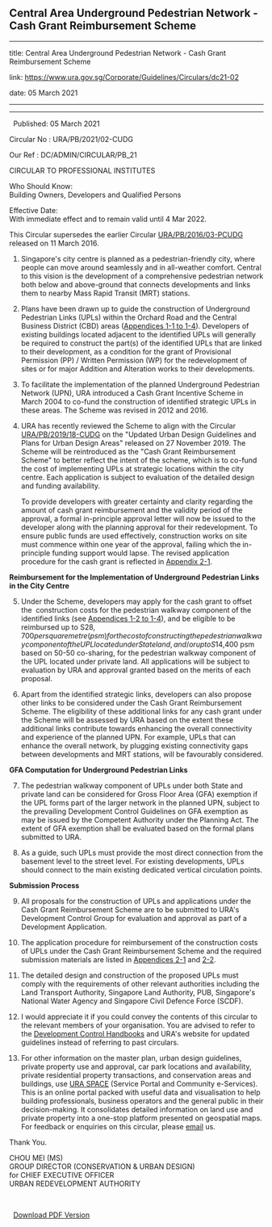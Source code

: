 ## Central Area Underground Pedestrian Network - Cash Grant Reimbursement Scheme
---
title: Central Area Underground Pedestrian Network - Cash Grant Reimbursement Scheme

link: https://www.ura.gov.sg/Corporate/Guidelines/Circulars/dc21-02

date: 05 March 2021

---

-----------------------------------------------------------------------------

  Published: 05 March 2021

Circular No : URA/PB/2021/02-CUDG

Our Ref : DC/ADMIN/CIRCULAR/PB\_21

  

CIRCULAR TO PROFESSIONAL INSTITUTES

  

Who Should Know:  
Building Owners, Developers and Qualified Persons

  

Effective Date:  
With immediate effect and to remain valid until 4 Mar 2022.

  

This Circular supersedes the earlier Circular [URA/PB/2016/03-PCUDG](https://www.ura.gov.sg/Corporate/Data/circulars/Archive/2016/mar/dc16-03) released on 11 March 2016.

1.  Singapore's city centre is planned as a pedestrian-friendly city, where people can move around seamlessly and in all-weather comfort. Central to this vision is the development of a comprehensive pedestrian network both below and above-ground that connects developments and links them to nearby Mass Rapid Transit (MRT) stations.
    

2.  Plans have been drawn up to guide the construction of Underground Pedestrian Links (UPLs) within the Orchard Road and the Central Business District (CBD) areas ([Appendices 1-1 to 1-4](https://www.ura.gov.sg/-/media/Corporate/Guidelines/Development-control/Circulars/2021/Mar/dc21-02---Appendix-1-1-to-1-6.pdf)). Developers of existing buildings located adjacent to the identified UPLs will generally be required to construct the part(s) of the identified UPLs that are linked to their development, as a condition for the grant of Provisional Permission (PP) / Written Permission (WP) for the redevelopment of sites or for major Addition and Alteration works to their developments.
    

3.  To facilitate the implementation of the planned Underground Pedestrian Network (UPN), URA introduced a Cash Grant Incentive Scheme in March 2004 to co-fund the construction of identified strategic UPLs in these areas. The Scheme was revised in 2012 and 2016.
    

4.  URA has recently reviewed the Scheme to align with the Circular [URA/PB/2019/18-CUDG](https://www.ura.gov.sg/Corporate/Data/circulars/2019/Nov/dc19-18) on the "Updated Urban Design Guidelines and Plans for Urban Design Areas" released on 27 November 2019. The Scheme will be reintroduced as the "Cash Grant Reimbursement Scheme" to better reflect the intent of the scheme, which is to co-fund the cost of implementing UPLs at strategic locations within the city centre. Each application is subject to evaluation of the detailed design and funding availability.
    
      
    
    To provide developers with greater certainty and clarity regarding the amount of cash grant reimbursement and the validity period of the approval, a formal in-principle approval letter will now be issued to the developer along with the planning approval for their redevelopment. To ensure public funds are used effectively, construction works on site must commence within one year of the approval, failing which the in-principle funding support would lapse. The revised application procedure for the cash grant is reflected in [Appendix 2-1](https://www.ura.gov.sg/-/media/Corporate/Guidelines/Development-control/Circulars/2021/Mar/dc21-02---Appendix-2-1.pdf).
    

****Reimbursement for the Implementation of Underground Pedestrian Links in the City Centre****

5.  Under the Scheme, developers may apply for the cash grant to offset the  construction costs for the pedestrian walkway component of the identified links (see [Appendices 1-2 to 1-4](https://www.ura.gov.sg/-/media/Corporate/Guidelines/Development-control/Circulars/2021/Mar/dc21-02---Appendix-1-2-to-1-4.pdf)), and be eligible to be reimbursed up to S$28,700 per square metre (psm) for the cost of constructing the pedestrian walkway component of the UPL located under State land, and/or up to S$14,400 psm based on 50-50 co-sharing, for the pedestrian walkway component of the UPL located under private land. All applications will be subject to evaluation by URA and approval granted based on the merits of each proposal.
    

6.  Apart from the identified strategic links, developers can also propose other links to be considered under the Cash Grant Reimbursement Scheme. The eligibility of these additional links for any cash grant under the Scheme will be assessed by URA based on the extent these additional links contribute towards enhancing the overall connectivity and experience of the planned UPN. For example, UPLs that can enhance the overall network, by plugging existing connectivity gaps between developments and MRT stations, will be favourably considered.
    

****GFA Computation for Underground Pedestrian Links****

7.  The pedestrian walkway component of UPLs under both State and private land can be considered for Gross Floor Area (GFA) exemption if the UPL forms part of the larger network in the planned UPN, subject to the prevailing Development Control Guidelines on GFA exemption as may be issued by the Competent Authority under the Planning Act. The extent of GFA exemption shall be evaluated based on the formal plans submitted to URA.
    

8.  As a guide, such UPLs must provide the most direct connection from the basement level to the street level. For existing developments, UPLs should connect to the main existing dedicated vertical circulation points.
    

****Submission Process****

9.  All proposals for the construction of UPLs and applications under the Cash Grant Reimbursement Scheme are to be submitted to URA's Development Control Group for evaluation and approval as part of a Development Application.
    

10.  The application procedure for reimbursement of the construction costs of UPLs under the Cash Grant Reimbursement Scheme and the required submission materials are listed in [Appendices 2-1](https://www.ura.gov.sg/-/media/Corporate/Guidelines/Development-control/Circulars/2021/Mar/dc21-02---Appendix-2-1.pdf) and [2-2](https://www.ura.gov.sg/-/media/Corporate/Guidelines/Development-control/Circulars/2021/Mar/dc21-02---Appendix-2-2.pdf).
    

11.  The detailed design and construction of the proposed UPLs must comply with the requirements of other relevant authorities including the Land Transport Authority, Singapore Land Authority, PUB, Singapore's National Water Agency and Singapore Civil Defence Force (SCDF).
    

12.  I would appreciate it if you could convey the contents of this circular to the relevant members of your organisation. You are advised to refer to the [Development Control Handbooks](https://www.ura.gov.sg/Corporate/Guidelines/Development-Control/) and URA's website for updated guidelines instead of referring to past circulars.
    

13.  For other information on the master plan, urban design guidelines, private property use and approval, car park locations and availability, private residential property transactions, and conservation areas and buildings, use [URA SPACE](https://www.ura.gov.sg/maps/) (Service Portal and Community e-Services). This is an online portal packed with useful data and visualisation to help building professionals, business operators and the general public in their decision-making. It consolidates detailed information on land use and private property into a one-stop platform presented on geospatial maps. For feedback or enquiries on this circular, please [email](https://www.ura.gov.sg/feedbackWeb/contactus_feedback.jsp) us.
    

Thank You.  
  
CHOU MEI (MS)  
GROUP DIRECTOR (CONSERVATION & URBAN DESIGN)  
for CHIEF EXECUTIVE OFFICER  
URBAN REDEVELOPMENT AUTHORITY

 



  



  [Download PDF Version](https://www.ura.gov.sg/services/download_file.aspx?f={5ACC6F90-CB92-4733-94F3-741F0AFC4FD7})

